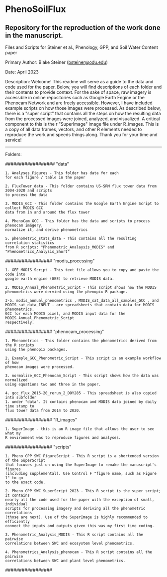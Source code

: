# PhenoSoilFlux
Repository for the reproduction of the work done in the manuscript. 
-------------------------------------------------------------------------------------
Files and Scripts for Steiner et al., Phenology, GPP, and Soil Water Content paper

Primary Author: Blake Steiner (bsteiner@odu.edu)

Date: April 2023

Description:
	Welcome! This readme will serve as a guide to the data and code 
	used for the paper. Below, you will find descriptions of each folder and their 
	contents to provide context. For the sake of space, raw imagery is accessible in
	online repositories such as Google Earth Engine or the Phenocam Network and
	are freely accessible. However, I have included example scripts on how those
	images were processed. As described below, there is a "super script"
	that contains all the steps on how the resulting data from the processed
	images were joined, analyzed, and visualized. A critical component to this 
	is the r "SuperImage" image file under R_images. This is a copy of all
	data frames, vectors, and other R elements needed to reproduce the work and
	speeds things along. Thank you for your time and service!

-------------------------------------------------------------------------------------
Folders:

##################
"data"

	1. Analyses_Figures - This folder has data for each 
	for each figure / table in the paper

	2. FluxTower_data - This folder contains US-SRM flux tower data from 2004-2020 and scripts 
	to process the data

	3. MODIS_GCC - This folder contains the Google Earth Engine Script to collect MODIS GCC 
	data from in and around the flux tower

	4. PhenoCam_GCC - This folder has the data and scripts to process phenocam imagery,
 	normalize it, and derive phenometrics

	5. phenometric_stats_data - This contains all the resulting correlation statistics
	from R scripts: "Phenometric_Analaysis_MODIS" and "Phenometrics_Analysis_Short"

#################
"modis_processing"
	
	1. GEE_MODIS_Script - This text file allows you to copy and paste the code into
	google earth engine (GEE) to retrieve MODIS data. 
	
	2. MODIS_Annual_Phenometric_Script - This script shows how the MODIS
	phenometrics were dervied using the phenopix R package. 
	
	3-5. modis_annual_phenometrics , MODIS_sat_data_all_samples_GCC , and
	MODIS_sat_data_INPUT - are spreadsheets that contain data for MODIS phenometrics,
	GCC for each MODIS pixel, and MODIS input data for the MODIS_Annual_Phenometric_Script
	respectively. 

#################
"phenocam_processing"

	1. Phenometrics - This folder contains the phenometrics derived from the R scripts
	using the phenopix packages.
	
	2. Example_GCC_Phenometric_Script - This script is an example workflow of how
	phenocam images were processed. 

	3. normalize_GCC_Phenocam_Script - This script shows how the data was normalized
	using equations two and three in the paper. 

	4. gcc_flux_2015-20_rerun_2_DOY285 - This spreadsheet is also copied into subfolder
	1. under "data". It contains phenocam and MODIS data joined by daily time stamp to
	flux tower data from 2014 to 2020. 

#################
"R_images"
	
	1. SuperImage - this is an R image file that allows the user to see what my
	R environment was to reproduce figures and analyses. 

#################
"scripts"

	1. Pheno_GPP_SWC_FigureScript - This R script is a shortended version of the SuperScript
	that focuses just on using the SuperImage to remake the manuscript's figures 
	(including supplemental). Use Control F "figure name, such as Figure 1" to go
	to the exact code. 

	2. Pheno_GPP_SWC_SuperScript_2023 - This R script is the super script; it contains 
	nearly all the code used for the paper with the exception of small, individual 
	scripts for processing imagery and deriving all the phenometric correlations
	(those are next). Use of the SuperImage is highly recommended to efficiently 
	connect the inputs and outputs given this was my first time coding. 

	3. Phenometric_Analysis_MODIS - This R script contains all the pairwise
	correlations between SWC and ecosystem level phenometrics. 

	4. Phenometrics_Analysis_phenocam - This R script contains all the pairwise
	correlations between SWC and plant level phenometrics. 

#################
